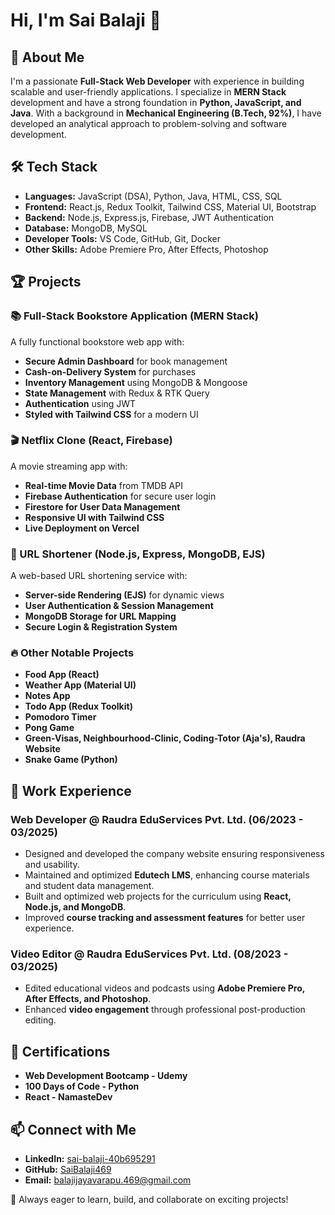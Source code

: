 # Hi, I'm Sai Balaji 👋

## 🚀 About Me
I'm a passionate **Full-Stack Web Developer** with experience in building scalable and user-friendly applications. I specialize in **MERN Stack** development and have a strong foundation in **Python, JavaScript, and Java**. With a background in **Mechanical Engineering (B.Tech, 92%)**, I have developed an analytical approach to problem-solving and software development.

## 🛠️ Tech Stack
- **Languages:** JavaScript (DSA), Python, Java, HTML, CSS, SQL
- **Frontend:** React.js, Redux Toolkit, Tailwind CSS, Material UI, Bootstrap
- **Backend:** Node.js, Express.js, Firebase, JWT Authentication
- **Database:** MongoDB, MySQL
- **Developer Tools:** VS Code, GitHub, Git, Docker
- **Other Skills:** Adobe Premiere Pro, After Effects, Photoshop

## 🏆 Projects
### 📚 Full-Stack Bookstore Application (MERN Stack)
A fully functional bookstore web app with:
- **Secure Admin Dashboard** for book management
- **Cash-on-Delivery System** for purchases
- **Inventory Management** using MongoDB & Mongoose
- **State Management** with Redux & RTK Query
- **Authentication** using JWT
- **Styled with Tailwind CSS** for a modern UI

### 🎬 Netflix Clone (React, Firebase)
A movie streaming app with:
- **Real-time Movie Data** from TMDB API
- **Firebase Authentication** for secure user login
- **Firestore for User Data Management**
- **Responsive UI with Tailwind CSS**
- **Live Deployment on Vercel**

### 🔗 URL Shortener (Node.js, Express, MongoDB, EJS)
A web-based URL shortening service with:
- **Server-side Rendering (EJS)** for dynamic views
- **User Authentication & Session Management**
- **MongoDB Storage for URL Mapping**
- **Secure Login & Registration System**

### 🔥 Other Notable Projects
- **Food App (React)**
- **Weather App (Material UI)**
- **Notes App**
- **Todo App (Redux Toolkit)**
- **Pomodoro Timer**
- **Pong Game**
- **Green-Visas, Neighbourhood-Clinic, Coding-Totor (Aja's), Raudra Website**
- **Snake Game (Python)**

## 💼 Work Experience
### Web Developer @ Raudra EduServices Pvt. Ltd. (06/2023 - 03/2025)
- Designed and developed the company website ensuring responsiveness and usability.
- Maintained and optimized **Edutech LMS**, enhancing course materials and student data management.
- Built and optimized web projects for the curriculum using **React, Node.js, and MongoDB**.
- Improved **course tracking and assessment features** for better user experience.

### Video Editor @ Raudra EduServices Pvt. Ltd. (08/2023 - 03/2025)
- Edited educational videos and podcasts using **Adobe Premiere Pro, After Effects, and Photoshop**.
- Enhanced **video engagement** through professional post-production editing.

## 📜 Certifications
- **Web Development Bootcamp - Udemy**
- **100 Days of Code - Python**
- **React - NamasteDev**

## 📫 Connect with Me
- **LinkedIn:** [sai-balaji-40b695291](https://linkedin.com/in/sai-balaji-40b695291)
- **GitHub:** [SaiBalaji469](https://github.com/SaiBalaji469)
- **Email:** balajijayavarapu.469@gmail.com

🚀 Always eager to learn, build, and collaborate on exciting projects!
